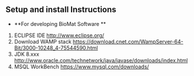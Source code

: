 **Setup and install Instructions**
- 
- **For developing BioMat Software **


1. ECLIPSE IDE http://www.eclipse.org/
2. Download WAMP stack https://download.cnet.com/WampServer-64-Bit/3000-10248_4-75544590.html
3. JDK 8.xxx http://www.oracle.com/technetwork/java/javase/downloads/index.html
4. MSQL WorkBench https://www.mysql.com/downloads/  

  
 